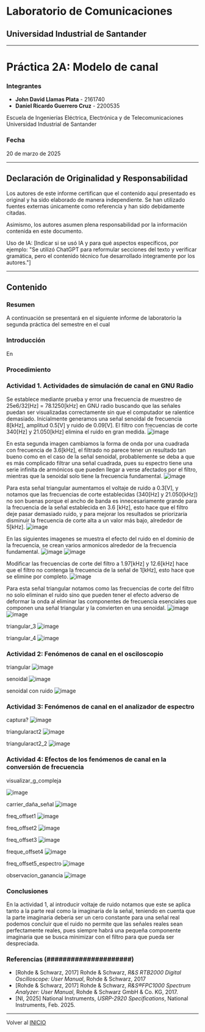 # Laboratorio de Comunicaciones
## Universidad Industrial de Santander

---
# Práctica 2A: Modelo de canal

### Integrantes
- **John David Llamas Plata** - 2161740
- **Daniel Ricardo Guerrero Cruz** - 2200535

Escuela de Ingenierías Eléctrica, Electrónica y de Telecomunicaciones  
Universidad Industrial de Santander

### Fecha
20 de marzo de 2025

---

## Declaración de Originalidad y Responsabilidad
Los autores de este informe certifican que el contenido aquí presentado es original y ha sido elaborado de manera independiente. Se han utilizado fuentes externas únicamente como referencia y han sido debidamente citadas.

Asimismo, los autores asumen plena responsabilidad por la información contenida en este documento. 

Uso de IA: [Indicar si se usó IA y para qué aspectos específicos, por ejemplo: "Se utilizó ChatGPT para reformular secciones del texto y verificar gramática, pero el contenido técnico fue desarrollado íntegramente por los autores."]

---
## Contenido

### Resumen
A continuación se presentará en el siguiente informe de laboratorio la segunda práctica del semestre en el cual

### Introducción
En

### Procedimiento

### Actividad 1. Actividades de simulación de canal en GNU Radio

Se establece mediante prueba y error una frecuencia de muestreo de 25e6/32[Hz] = 78.1250[kHz] en GNU radio buscando que las señales puedan ser visualizadas correctamente sin que el computador se ralentice demasiado. Inicialmente generamos una señal senoidal de frecuencia 8[kHz], amplitud 0.5[V] y ruido de 0.09[V]. El filtro con frecuencias de corte 340[Hz] y 21.050[kHz] elimina el ruido en gran medida.
![image](https://github.com/user-attachments/assets/3ac17e59-2b61-4050-9250-4073f4f6cbf3)

En esta segunda imagen cambiamos la forma de onda por una cuadrada con frecuencia de 3.6[kHz], el filtrado no parece tener un resultado tan bueno como en el caso de la señal senoidal, probablemente se deba a que es más complicado filtrar una señal cuadrada, pues su espectro tiene una serie infinita de armónicos que pueden llegar a verse afectados por el filtro, mientras que la senoidal solo tiene la frecuencia fundamental.
![image](https://github.com/user-attachments/assets/c2b5ec21-ce45-483a-aaa8-6b7b626fb371)

Para esta señal triangular aumentamos el voltaje de ruido a 0.3[V], y notamos que las frecuencias de corte establecidas (340[Hz] y 21.050[kHz]) no son buenas porque el ancho de banda es innecesariamente grande para la frecuencia de la señal establecida en 3.6 [kHz], esto hace que el filtro deje pasar demasiado ruido, y para mejorar los resultados se priorizaría disminuir la frecuencia de corte alta a un valor más bajo, alrededor de 5[kHz].
![image](https://github.com/user-attachments/assets/acd20367-7410-4e68-b063-e943798d8855)

En las siguientes imagenes se muestra el efecto del ruido en el dominio de la frecuencia, se crean varios armonicos alrededor de la frecuencia fundamental.
![image](https://github.com/user-attachments/assets/3d494f87-bfe1-47df-be42-15da60e671b9)
![image](https://github.com/user-attachments/assets/953a1ab8-0f76-4f8c-ac4e-d2808f9e64f6)

Modificar las frecuencias de corte del filtro a 1.97[kHz] y 12.6[kHz] hace que el filtro no contenga la frecuencia de la señal de 1[kHz], esto hace que se elimine por completo. 
![image](https://github.com/user-attachments/assets/f00efeb4-c1f5-4ff9-83e7-c217ef66eafa)

Para esta señal triangular notamos como las frecuencias de corte del filtro no solo eliminan el ruido sino que pueden tener el efecto adverso de deformar la onda al eliminar las componentes de frecuencia esenciales que componen una señal triangular y la convierten en una senoidal.
![image](https://github.com/user-attachments/assets/b7efd8ca-2b91-4e45-8635-de726d55019f)
![image](https://github.com/user-attachments/assets/cc085435-7267-44a1-bbeb-849db7117501)

triangular_3
![image](https://github.com/user-attachments/assets/6f9a15e0-28a0-4c5b-9a74-572f20db5fa2)

triangular_4
![image](https://github.com/user-attachments/assets/1ab01d4a-ddf0-4fd7-bd77-c9cb76ce2570)


### Actividad 2: Fenómenos de canal en el osciloscopio

triangular
![image](https://github.com/user-attachments/assets/022d888a-a73a-47d8-88a3-212a453b3bb5)

senoidal
![image](https://github.com/user-attachments/assets/344aa7cb-3728-46c9-b8a3-4aeb68d617ec)

senoidal con ruido
![image](https://github.com/user-attachments/assets/431a6291-44f1-472e-89ec-2b9b17c0a8af)


### Actividad 3: Fenómenos de canal en el analizador de espectro

captura?
![image](https://github.com/user-attachments/assets/832fdd2a-7af4-4cff-8a6b-84f8f6021b88)

triangularact2
![image](https://github.com/user-attachments/assets/56c21060-30f4-4c3b-bfa3-a36da3c8aefa)

triangularact2_2
![image](https://github.com/user-attachments/assets/c7fbb41b-72f6-4989-b706-15a4c1f138ce)



### Actividad 4:  Efectos de los fenómenos de canal en la conversión de frecuencia

visualizar_g_compleja

![image](https://github.com/user-attachments/assets/24049f1d-b9c0-4c47-a020-093f2cb4b06d)

carrier_daña_señal
![image](https://github.com/user-attachments/assets/de5c9c88-14e9-4cc7-842d-56584a43fd6e)

freq_offset1
![image](https://github.com/user-attachments/assets/69c22cff-42b8-4131-865d-90245b8ab6ef)

freq_offset2
![image](https://github.com/user-attachments/assets/ebf89ea3-f750-40b8-8867-6febbf8e0034)

freq_offset3
![image](https://github.com/user-attachments/assets/a8b1dfc5-72fb-43e0-93e5-ceffe9ed8e34)

freque_offset4
![image](https://github.com/user-attachments/assets/f117fc87-e87e-446e-ba47-86376abbc31a)

freq_offset5_espectro
![image](https://github.com/user-attachments/assets/7393114f-3d93-4b5f-aa39-5bf12db5593b)

observacion_ganancia
![image](https://github.com/user-attachments/assets/d0baff28-9859-4b76-9426-233607c52a5c)


### Conclusiones
En la actividad 1, al introducir voltaje de ruido notamos que este se aplica tanto a la parte real como la imaginaria de la señal, teniendo en cuenta que la parte imaginaria deberia ser un cero constante para una señal real podemos concluir que el ruido no permite que las señales reales sean perfectamente reales, pues siempre habrá una pequeña componente imaginaria que se busca minimizar con el filtro para que pueda ser despreciada.
### Referencias (#####################)

- [Rohde & Schwarz, 2017] Rohde & Schwarz, *R&S RTB2000 Digital Oscilloscope: User Manual*, Rohde & Schwarz, 2017
- [Rohde & Schwarz, 2017] Rohde & Schwarz, *R&S®FPC1000 Spectrum Analyzer: User Manual*, Rohde & Schwarz GmbH & Co. KG, 2017.
- [NI, 2025] National Instruments, *USRP-2920 Specifications*, National Instruments, Feb. 2025.

---

Volver al [INICIO](#laboratorio-de-comunicaciones)
